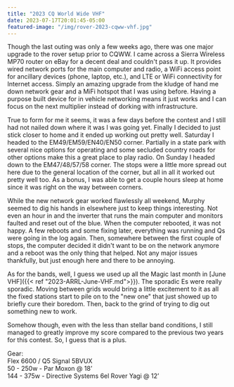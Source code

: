 ```yaml
---
title: "2023 CQ World Wide VHF"
date: 2023-07-17T20:01:45-05:00
featured-image: "/img/rover-2023-cqww-vhf.jpg"
---
```


Though the last outing was only a few weeks ago, there was one major upgrade to the rover setup prior to CQWW.  I came across a Sierra Wireless MP70 router on eBay for a decent deal and couldn't pass it up.  It provides wired network ports for the main computer and radio, a WiFi access point for ancillary devices (phone, laptop, etc.), and LTE or WiFi connectivity for Internet access.  Simply an amazing upgrade from the kludge of hand me down network gear and a MiFi hotspot that I was using before.  Having a purpose built device for in vehicle networking means it just works and I can focus on the next multiplier instead of dorking with infrastructure.

True to form for me it seems, it was a few days before the contest and I still had not nailed down where it was I was going yet.  Finally I decided to just stick closer to home and it ended up working out pretty well.  Saturday I headed to the EM49/EM59/EN40/EN50 corner.  Partially in a state park with several nice options for operating and some secluded country roads for other options make this a great place to play radio.  On Sunday I headed down to the EM47/48/57/58 corner.  The stops were a little more spread out here due to the general location of the corner, but all in all it worked out pretty well too.  As a bonus, I was able to get a couple hours sleep at home since it was right on the way between corners.

While the new network gear worked flawlessly all weekend, Murphy seemed to dig his hands in elsewhere just to keep things interesting.  Not even an hour in and the inverter that runs the main computer and monitors faulted and reset out of the blue.  When the computer rebooted, it was not happy.  A few reboots and some fixing later, everything was running and Qs were going in the log again.  Then, somewhere between the first couple of stops, the computer decided it didn't want to be on the network anymore and a reboot was the only thing that helped.  Not any major issues thankfully, but just enough here and there to be annoying.

As for the bands, well, I guess we used up all the Magic last month in [June VHF]({{< ref "2023-ARRL-June-VHF.md">}}).  The sporadic Es were really sporadic.  Moving between grids would bring a little excitement to it as all the fixed stations start to pile on to the "new one" that just showed up to briefly cure their boredom.  Then, back to the grind of trying to dig out something new to work.

Somehow though, even with the less than stellar band conditions, I still managed to greatly improve my score compared to the previous two years for this contest.  So, I guess that is a plus.

Gear:\
Flex 6600 / Q5 Signal 5BVUX\
50 - 250w - Par Moxon @ 18’\
144 - 375w - Directive Systems 6el Rover Yagi @ 12’
